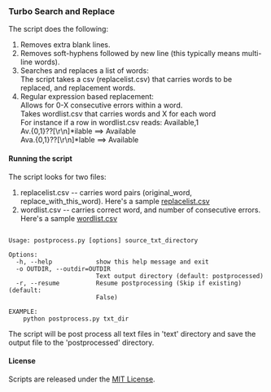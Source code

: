 ### Turbo Search and Replace 

The script does the following:  
1. Removes extra blank lines.  
2. Removes soft-hyphens followed by new line (this typically means multi-line words).  
2. Searches and replaces a list of words:   
   The script takes a csv (replacelist.csv) that carries words to be replaced, and replacement words. 
3. Regular expression based replacement:  
	Allows for 0-X consecutive errors within a word.  
	Takes wordlist.csv that carries words and X for each word    
	For instance if a row in wordlist.csv reads: Available,1    
	Av.{0,1}\??[\r\n]*ilable ==> Available    
	Ava.{0,1}\??[\r\n]*lable ==> Available     

#### Running the script 

The script looks for two files:  
1. replacelist.csv -- carries word pairs (original_word, replace_with_this_word). Here's a sample [replacelist.csv](https://github.com/soodoku/Search-And-Replace/blob/master/replacelist.csv)  
2. wordlist.csv -- carries correct word, and number of consecutive errors. Here's a sample [wordlist.csv](https://github.com/soodoku/Search-And-Replace/blob/master/wordlist.csv)  

<pre><code>
Usage: postprocess.py [options] source_txt_directory

Options:
  -h, --help            show this help message and exit
  -o OUTDIR, --outdir=OUTDIR
                        Text output directory (default: postprocessed)
  -r, --resume          Resume postprocessing (Skip if existing) (default:
                        False)

EXAMPLE:
    python postprocess.py txt_dir
</code></pre>	

The script will be post process all text files in 'text' directory and save the output file to the 'postprocessed' directory.

#### License

Scripts are released under the [MIT License](https://github.com/soodoku/Search-And-Replace/blob/master/License.md).
